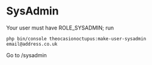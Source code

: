 # SysAdmin

Your user must have ROLE_SYSADMIN; run

    php bin/console theocasionoctupus:make-user-sysadmin email@address.co.uk

Go to /sysadmin

